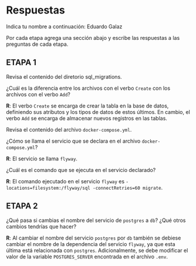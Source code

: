 # Respuestas

Indica tu nombre a continuación: Eduardo Galaz

Por cada etapa agrega una sección abajo y escribe las respuestas a las preguntas de cada etapa.

## ETAPA 1

Revisa el contenido del diretorio sql_migrations.

¿Cuál es la diferencia entre los archivos con el verbo `Create` con los archivos con el verbo `Add`?

**R**: El verbo `Create` se encarga de crear la tabla en la base de datos, definiendo sus atributos y los tipos de datos de estos últimos. En cambio, el verbo `Add` se encarga de almacenar nuevos registros en las tablas.

Revisa el contenido del archivo `docker-compose.yml`. 

¿Cómo se llama el servicio que se declara en el archivo `docker-compose.yml`?

**R**: El servicio se llama `flyway`.

¿Cuál es el comando que se ejecuta en el servicio declarado?

**R**: El comando ejecutado en el servicio `flyway` es `-locations=filesystem:/flyway/sql -connectRetries=60 migrate`.

## ETAPA 2

¿Qué pasa si cambias el nombre del servicio de `postgres` a `db`? ¿Qué otros cambios tendrías que hacer?

**R**: Al cambiar el nombre del servicio `postgres` por `db` también se debiese cambiar el nombre de la dependencia del servicio `flyway`, ya que esta última está relacionada con `postgres`. Adicionalmente, se debe modificar el valor de la variable `POSTGRES_SERVER` encontrada en el archivo `.env`.
